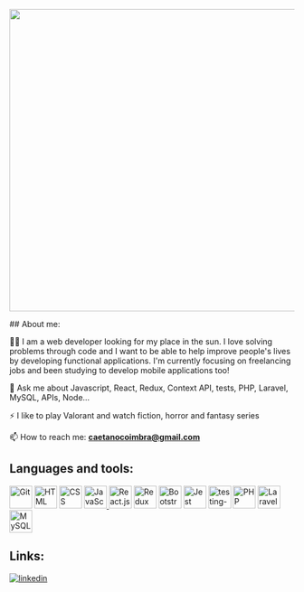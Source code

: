 <p align="center">
<img align="center" src="https://i.imgur.com/Sipuoj5.gif" width="535px">
</p>
## About me: 


👩‍💻 I am a web developer looking for my place in the sun. I love solving problems through code and I want to be able to help improve people's lives by developing functional applications. I'm currently focusing on freelancing jobs and been studying to develop mobile applications too!

💬 Ask me about Javascript, React, Redux, Context API, tests, PHP, Laravel, MySQL, APIs, Node...

⚡ I like to play Valorant and watch fiction, horror and fantasy series

📫 How to reach me: **caetanocoimbra@gmail.com**

## Languages and tools:

<p align="left"> 
  <a href="https://icons8.com/icon/20906/git" target="_blank"><img title="Git" height="40" src="https://img.icons8.com/color/48/000000/git.png"/></a>
  <a href="https://icons8.com/icon/20909/html-5" target="_blank"><img title="HTML" height="40" src="https://img.icons8.com/color/48/000000/html-5--v1.png"/></a>
  <a href="https://icons8.com/icon/21278/css3" target="_blank"><img title="CSS" height="40" src="https://img.icons8.com/color/48/000000/css3.png"/></a>
  <a href="https://icons8.com/icon/tGvHBPJaKqEd/javascript" target="_blank"><img title="JavaScript" height="40" src="https://img.icons8.com/color/48/000000/javascript--v2.png" />
  </a>
  <a href="https://icons8.com/icon/t5K2CR8feVdX/react" target="_blank"><img title="React.js" width="40" src="https://img.icons8.com/officel/80/000000/react.png" width="48px" /></a>
  <a href="https://icons8.com/icon/jD-fJzVguBmw/redux"><img title="Redux" height="40" src="https://img.icons8.com/color/48/000000/redux.png" /></a>
  <a href="https://icons8.com/icon/84710/bootstrap" target="_blank"><img title="Bootstrap" height="40" src="https://img.icons8.com/color/48/000000/bootstrap.png" /></a>
  <a href="https://icons8.com/icon/bp24DwGXJDyT/jest-can-collect-code-coverage-information-from-entire-projects"><img title="Jest" height="40" src="https://img.icons8.com/external-tal-revivo-color-tal-revivo/48/000000/external-jest-can-collect-code-coverage-information-from-entire-projects-logo-color-tal-revivo.png"/></a>
  <a href="https://imgbb.com/"><img title="React Testing Library" height="40" src="https://i.ibb.co/njDnkQq/testing-library.png" alt="testing-library"></a>
  <a href="https://icons8.com/icon/39856/php-logo"><img title="PHP" height="40" src="https://img.icons8.com/ios-filled/256/php-logo.png" /></a>
  <a href="https://icons8.com/icon/lRjcvhvtR81o/laravel"><img title="Laravel" height="40" src="https://img.icons8.com/fluency/256/laravel.png" /></a>
  <a href="https://icons8.com/icon/qGUfLiYi1bRN/my-sql"><img title="MySQL" height="40" src="https://img.icons8.com/color/256/my-sql.png" /></a>
</p>
   
## Links:  

[![linkedin](https://img.shields.io/badge/linkedin-0A66C2?style=for-the-badge&logo=linkedin&logoColor=white)](https://www.linkedin.com/in/caetano-coimbra-826b34192/)
